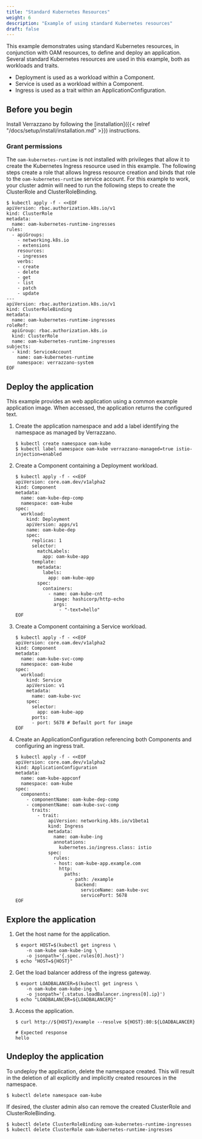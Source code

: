 ```yaml
---
title: "Standard Kubernetes Resources"
weight: 6
description: "Example of using standard Kubernetes resources"
draft: false
---
```



This example demonstrates using standard Kubernetes resources, in conjunction with OAM resources, to define and deploy an application.
Several standard Kubernetes resources are used in this example, both as workloads and traits.  
- Deployment is used as a workload within a Component.
- Service is used as a workload within a Component.
- Ingress is used as a trait within an ApplicationConfiguration.

## Before you begin
Install Verrazzano by following the [installation]({{< relref "/docs/setup/install/installation.md" >}}) instructions.

### Grant permissions
The `oam-kubernetes-runtime` is not installed with privileges that allow it to create the Kubernetes Ingress resource used in this example.
The following steps create a role that allows Ingress resource creation and binds that role to the `oam-kubernetes-runtime` service account.
For this example to work, your cluster admin will need to run the following steps to create the ClusterRole and ClusterRoleBinding.
```shell
$ kubectl apply -f - <<EOF
apiVersion: rbac.authorization.k8s.io/v1
kind: ClusterRole
metadata:
  name: oam-kubernetes-runtime-ingresses
rules:
  - apiGroups:
    - networking.k8s.io
    - extensions
    resources:
    - ingresses
    verbs:
    - create
    - delete
    - get
    - list
    - patch
    - update
---
apiVersion: rbac.authorization.k8s.io/v1
kind: ClusterRoleBinding
metadata:
  name: oam-kubernetes-runtime-ingresses
roleRef:
  apiGroup: rbac.authorization.k8s.io
  kind: ClusterRole
  name: oam-kubernetes-runtime-ingresses
subjects:
  - kind: ServiceAccount
    name: oam-kubernetes-runtime
    namespace: verrazzano-system
EOF
```

## Deploy the application
This example provides an web application using a common example application image.
When accessed, the application returns the configured text.

1. Create the application namespace and add a label identifying the namespace as managed by Verrazzano.
    ```shell
    $ kubectl create namespace oam-kube
    $ kubectl label namespace oam-kube verrazzano-managed=true istio-injection=enabled
    ```

1. Create a Component containing a Deployment workload.
    ```shell
    $ kubectl apply -f - <<EOF
    apiVersion: core.oam.dev/v1alpha2
    kind: Component
    metadata:
      name: oam-kube-dep-comp
      namespace: oam-kube
    spec:
      workload:
        kind: Deployment
        apiVersion: apps/v1
        name: oam-kube-dep
        spec:
          replicas: 1
          selector:
            matchLabels:
              app: oam-kube-app
          template:
            metadata:
              labels:
                app: oam-kube-app
            spec:
              containers:
                - name: oam-kube-cnt
                  image: hashicorp/http-echo
                  args:
                    - "-text=hello"
    EOF
    ```

1. Create a Component containing a Service workload.
    ```shell
    $ kubectl apply -f - <<EOF
    apiVersion: core.oam.dev/v1alpha2
    kind: Component
    metadata:
      name: oam-kube-svc-comp
      namespace: oam-kube
    spec:
      workload:
        kind: Service
        apiVersion: v1
        metadata:
          name: oam-kube-svc
        spec:
          selector:
            app: oam-kube-app
          ports:
          - port: 5678 # Default port for image
    EOF
    ```

1. Create an ApplicationConfiguration referencing both Components and configuring an ingress trait.
    ```shell
    $ kubectl apply -f - <<EOF
    apiVersion: core.oam.dev/v1alpha2
    kind: ApplicationConfiguration
    metadata:
      name: oam-kube-appconf
      namespace: oam-kube
    spec:
      components:
        - componentName: oam-kube-dep-comp
        - componentName: oam-kube-svc-comp
          traits:
            - trait:
                apiVersion: networking.k8s.io/v1beta1
                kind: Ingress
                metadata:
                  name: oam-kube-ing
                  annotations:
                    kubernetes.io/ingress.class: istio
                spec:
                  rules:
                  - host: oam-kube-app.example.com
                    http:
                      paths:
                        - path: /example
                          backend:
                            serviceName: oam-kube-svc
                            servicePort: 5678
    EOF
    ```

## Explore the application
1. Get the host name for the application.
   ```shell
   $ export HOST=$(kubectl get ingress \
       -n oam-kube oam-kube-ing \
       -o jsonpath='{.spec.rules[0].host}')
   $ echo "HOST=${HOST}"
   ```
1. Get the load balancer address of the ingress gateway.
   ```shell
   $ export LOADBALANCER=$(kubectl get ingress \
       -n oam-kube oam-kube-ing \
       -o jsonpath='{.status.loadBalancer.ingress[0].ip}')
   $ echo "LOADBALANCER=${LOADBALANCER}"
   ```
1. Access the application.
   ```shell
   $ curl http://${HOST}/example --resolve ${HOST}:80:${LOADBALANCER}

   # Expected response
   hello
    ```

## Undeploy the application
To undeploy the application, delete the namespace created.
This will result in the deletion of all explicitly and implicitly created resources in the namespace.
```shell
$ kubectl delete namespace oam-kube
```

If desired, the cluster admin also can remove the created ClusterRole and ClusterRoleBinding.
```shell
$ kubectl delete ClusterRoleBinding oam-kubernetes-runtime-ingresses
$ kubectl delete ClusterRole oam-kubernetes-runtime-ingresses
```
